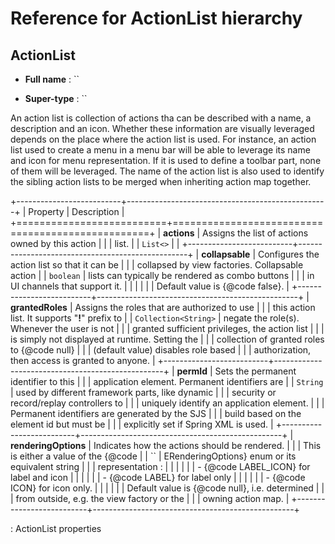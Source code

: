 Reference for ActionList hierarchy
==================================

ActionList
----------

-   **Full name** : ``

-   **Super-type** : ``

An action list is collection of actions tha can be described with a
name, a description and an icon. Whether these information are visually
leveraged depends on the place where the action list is used. For
instance, an action list used to create a menu in a menu bar will be
able to leverage its name and icon for menu representation. If it is
used to define a toolbar part, none of them will be leveraged. The name
of the action list is also used to identify the sibling action lists to
be merged when inheriting action map together.

+--------------------------+--------------------------------------------------+
| Property                 | Description                                      |
+==========================+==================================================+
| **actions**              | Assigns the list of actions owned by this action |
|                          | list.                                            |
| `List​<​​>​`             |                                                  |
+--------------------------+--------------------------------------------------+
| **collapsable**          | Configures the action list so that it can be     |
|                          | collapsed by view factories. Collapsable action  |
| `boolean`                | lists can typically be rendered as combo buttons |
|                          | in UI channels that support it.                  |
|                          |                                                  |
|                          | Default value is {@code false}.                  |
+--------------------------+--------------------------------------------------+
| **grantedRoles**         | Assigns the roles that are authorized to use     |
|                          | this action list. It supports "**!**" prefix to  |
| `Collection​<​String​>​` | negate the role(s). Whenever the user is not     |
|                          | granted sufficient privileges, the action list   |
|                          | is simply not displayed at runtime. Setting the  |
|                          | collection of granted roles to {@code null}      |
|                          | (default value) disables role based              |
|                          | authorization, then access is granted to anyone. |
+--------------------------+--------------------------------------------------+
| **permId**               | Sets the permanent identifier to this            |
|                          | application element. Permanent identifiers are   |
| `String`                 | used by different framework parts, like dynamic  |
|                          | security or record/replay controllers to         |
|                          | uniquely identify an application element.        |
|                          | Permanent identifiers are generated by the SJS   |
|                          | build based on the element id but must be        |
|                          | explicitly set if Spring XML is used.            |
+--------------------------+--------------------------------------------------+
| **renderingOptions**     | Indicates how the actions should be rendered.    |
|                          | This is either a value of the {@code             |
| ``                       | ERenderingOptions} enum or its equivalent string |
|                          | representation :                                 |
|                          |                                                  |
|                          | -   {@code LABEL\_ICON} for label and icon       |
|                          |                                                  |
|                          | -   {@code LABEL} for label only                 |
|                          |                                                  |
|                          | -   {@code ICON} for icon only.                  |
|                          |                                                  |
|                          | Default value is {@code null}, i.e. determined   |
|                          | from outside, e.g. the view factory or the       |
|                          | owning action map.                               |
+--------------------------+--------------------------------------------------+

: ActionList properties



